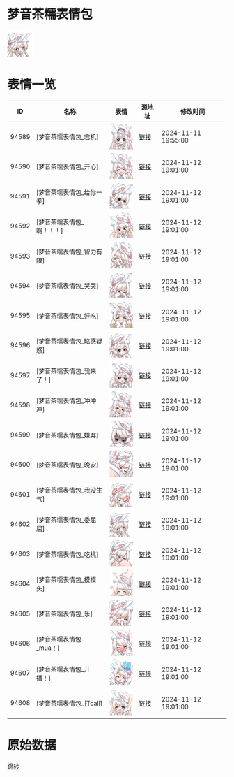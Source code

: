 # 梦音茶糯表情包

<img src="./cover.png" height="60" alt="cover" />

# 表情一览

|ID|名称|表情|源地址|修改时间|
|----|----|----|----|----|
|94589|[梦音茶糯表情包_宕机]|<img src="./pic/094589_%5B梦音茶糯表情包_宕机%5D.png" height="60" alt="宕机"/>|[链接](https://i0.hdslb.com/bfs/garb/3f069057fe241d631987df4ede27492191b78ef3.png)|2024-11-11 19:55:00|
|94590|[梦音茶糯表情包_开心]|<img src="./pic/094590_%5B梦音茶糯表情包_开心%5D.png" height="60" alt="开心"/>|[链接](https://i0.hdslb.com/bfs/garb/e68eb843be6e8733f710e8b0d9787deb669981fc.png)|2024-11-12 19:01:00|
|94591|[梦音茶糯表情包_给你一拳]|<img src="./pic/094591_%5B梦音茶糯表情包_给你一拳%5D.png" height="60" alt="给你一拳"/>|[链接](https://i0.hdslb.com/bfs/garb/8624d9e99e8afef11d6c57ce545f3eb5982723b0.png)|2024-11-12 19:01:00|
|94592|[梦音茶糯表情包_啊！！！]|<img src="./pic/094592_%5B梦音茶糯表情包_啊！！！%5D.png" height="60" alt="啊！！！"/>|[链接](https://i0.hdslb.com/bfs/garb/e1c2eea595fc81cf0a1c02ba5902479163a02a19.png)|2024-11-12 19:01:00|
|94593|[梦音茶糯表情包_智力有限]|<img src="./pic/094593_%5B梦音茶糯表情包_智力有限%5D.png" height="60" alt="智力有限"/>|[链接](https://i0.hdslb.com/bfs/garb/f5dac7269702f1d574752e7e742242fe6d351289.png)|2024-11-12 19:01:00|
|94594|[梦音茶糯表情包_哭哭]|<img src="./pic/094594_%5B梦音茶糯表情包_哭哭%5D.png" height="60" alt="哭哭"/>|[链接](https://i0.hdslb.com/bfs/garb/66ac89bcd1b0adce4205cb402526c9712fa9a932.png)|2024-11-12 19:01:00|
|94595|[梦音茶糯表情包_好吃]|<img src="./pic/094595_%5B梦音茶糯表情包_好吃%5D.png" height="60" alt="好吃"/>|[链接](https://i0.hdslb.com/bfs/garb/cbe82179e0512c2d0c133b9077e8d09dd90eaae0.png)|2024-11-12 19:01:00|
|94596|[梦音茶糯表情包_略感疑惑]|<img src="./pic/094596_%5B梦音茶糯表情包_略感疑惑%5D.png" height="60" alt="略感疑惑"/>|[链接](https://i0.hdslb.com/bfs/garb/adf6f2dadc59e3fae140e4d22d4d4c7fb1c2e937.png)|2024-11-12 19:01:00|
|94597|[梦音茶糯表情包_我来了！]|<img src="./pic/094597_%5B梦音茶糯表情包_我来了！%5D.png" height="60" alt="我来了！"/>|[链接](https://i0.hdslb.com/bfs/garb/f404bbd39e7d5742dc6f33cf7c65aa545e08a73a.png)|2024-11-12 19:01:00|
|94598|[梦音茶糯表情包_冲冲冲]|<img src="./pic/094598_%5B梦音茶糯表情包_冲冲冲%5D.png" height="60" alt="冲冲冲"/>|[链接](https://i0.hdslb.com/bfs/garb/43c2336cb06928e520fc23cd4a908d3b80a34cf2.png)|2024-11-12 19:01:00|
|94599|[梦音茶糯表情包_嫌弃]|<img src="./pic/094599_%5B梦音茶糯表情包_嫌弃%5D.png" height="60" alt="嫌弃"/>|[链接](https://i0.hdslb.com/bfs/garb/80ae43125813c856fecf3897710ba598c7e3dc21.png)|2024-11-12 19:01:00|
|94600|[梦音茶糯表情包_晚安]|<img src="./pic/094600_%5B梦音茶糯表情包_晚安%5D.png" height="60" alt="晚安"/>|[链接](https://i0.hdslb.com/bfs/garb/7da946e7994bb1d8f7ead3420f02e41ff482f90b.png)|2024-11-12 19:01:00|
|94601|[梦音茶糯表情包_我没生气]|<img src="./pic/094601_%5B梦音茶糯表情包_我没生气%5D.png" height="60" alt="我没生气"/>|[链接](https://i0.hdslb.com/bfs/garb/e90c405b50061cf0337184c74867840190323a92.png)|2024-11-12 19:01:00|
|94602|[梦音茶糯表情包_委屈屈]|<img src="./pic/094602_%5B梦音茶糯表情包_委屈屈%5D.png" height="60" alt="委屈屈"/>|[链接](https://i0.hdslb.com/bfs/garb/a79a9c185cfa17464c1676e00a609f94aef42fc0.png)|2024-11-12 19:01:00|
|94603|[梦音茶糯表情包_吃桃]|<img src="./pic/094603_%5B梦音茶糯表情包_吃桃%5D.png" height="60" alt="吃桃"/>|[链接](https://i0.hdslb.com/bfs/garb/4e303be3e9bf50c5236432421180333ea9f10cff.png)|2024-11-12 19:01:00|
|94604|[梦音茶糯表情包_摸摸头]|<img src="./pic/094604_%5B梦音茶糯表情包_摸摸头%5D.png" height="60" alt="摸摸头"/>|[链接](https://i0.hdslb.com/bfs/garb/c71642abad1747b9442af2515db763f775b672fe.png)|2024-11-12 19:01:00|
|94605|[梦音茶糯表情包_乐]|<img src="./pic/094605_%5B梦音茶糯表情包_乐%5D.png" height="60" alt="乐"/>|[链接](https://i0.hdslb.com/bfs/garb/91e648d142e966076248acad604c6c2d4ee1a417.png)|2024-11-12 19:01:00|
|94606|[梦音茶糯表情包_mua！]|<img src="./pic/094606_%5B梦音茶糯表情包_mua！%5D.png" height="60" alt="mua！"/>|[链接](https://i0.hdslb.com/bfs/garb/1c44faa397af7e5c1298836a46ad5e35d7fd1d7c.png)|2024-11-12 19:01:00|
|94607|[梦音茶糯表情包_开播！]|<img src="./pic/094607_%5B梦音茶糯表情包_开播！%5D.png" height="60" alt="开播！"/>|[链接](https://i0.hdslb.com/bfs/garb/b175d66d70ac9b9eb69ead838bfd4318d2096b1a.png)|2024-11-12 19:01:00|
|94608|[梦音茶糯表情包_打call]|<img src="./pic/094608_%5B梦音茶糯表情包_打call%5D.png" height="60" alt="打call"/>|[链接](https://i0.hdslb.com/bfs/garb/54dfdf40941c1912af76f6776bb6a5dda3f545ec.png)|2024-11-12 19:01:00|

# 原始数据

[跳转](./raw.json)

